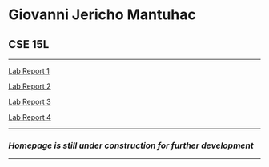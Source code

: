 # Giovanni Jericho Mantuhac

## CSE 15L
---
[Lab Report 1](https://gmantuhac.github.io/cse15l-lab-reports/lab-report-1-week-2.html)

[Lab Report 2](https://gmantuhac.github.io/cse15l-lab-reports/lab-report-2-week-4.html)

[Lab Report 3](https://gmantuhac.github.io/cse15l-lab-reports/lab-report-3-week-6.html)

[Lab Report 4](https://gmantuhac.github.io/cse15l-lab-reports/lab-report-4-week-8.html)

---
### ***Homepage is still under construction for further development*** 
---
